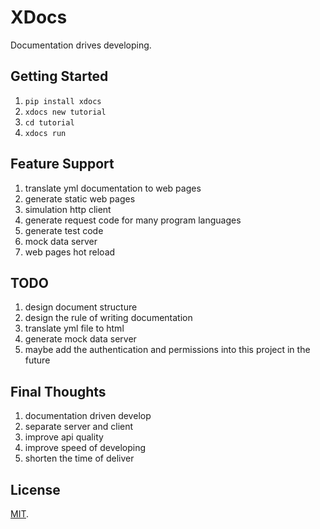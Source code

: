 # XDocs

Documentation drives developing.

## Getting Started


1. `pip install xdocs`
2. `xdocs new tutorial`
3. `cd tutorial`
4. `xdocs run`

## Feature Support

1. translate yml documentation to web pages
2. generate static web pages
3. simulation http client
4. generate request code for many program languages
5. generate test code
6. mock data server
8. web pages hot reload

## TODO

1. design document structure
2. design the rule of writing documentation
3. translate yml file to html
4. generate mock data server
5. maybe add the authentication and permissions into this project in the future

## Final Thoughts

1. documentation driven develop
1. separate server and client
2. improve api quality
3. improve speed of developing
4. shorten the time of deliver

## License

[MIT](LICENSE).
